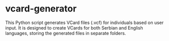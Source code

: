 # vcard-generator
This Python script generates VCard files (.vcf) for individuals based on user input. It is designed to create VCards for both Serbian and English languages, storing the generated files in separate folders.
